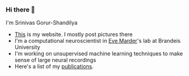 ### Hi there 👋

I'm Srinivas Gorur-Shandilya

- [This](https://srinivas.gs/) is my website. I mostly post pictures there
- I'm a computational neuroscientist in [Eve Marder](https://en.wikipedia.org/wiki/Eve_Marder)'s lab at Brandeis University
- I'm working on unsupervised machine learning techniques to make sense of large neural recordings
- Here's a list of my [publications](https://scholar.google.com/citations?user=lTu-VxIAAAAJ&hl=en). 

